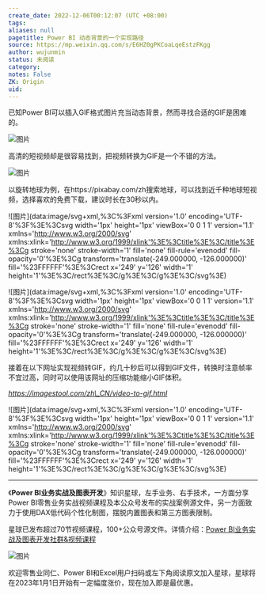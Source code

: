 ```yaml
---
create_date: 2022-12-06T00:12:07 (UTC +08:00)
tags: 
aliases: null
pagetitle: Power BI 动态背景的一个实现路径
source: https://mp.weixin.qq.com/s/E6HZ0gPKCoaLqeEstzFKgg
author: wujunmin
status: 未阅读
category: 
notes: False
ZK: Origin
uid: 
---
```


已知Power BI可以插入GIF格式图片充当动态背景，然而寻找合适的GIF是困难的。

![图片](https://mmbiz.qpic.cn/mmbiz_png/JHQQIBqYy6QFTVHVaEzwMsbc5m3AMrdYBtU96wJ4aFHWj5Bxek8tkfuG0vpGgNVhBIeoN9tKhay1iaU3XMmjjZQ/640?wx_fmt=png&wxfrom=5&wx_lazy=1&wx_co=1)

高清的短视频却是很容易找到，把视频转换为GIF是一个不错的方法。  

![图片](https://mmbiz.qpic.cn/mmbiz_gif/JHQQIBqYy6QFTVHVaEzwMsbc5m3AMrdYnUXg8Jb7cqWbzqZdJa3ZXsk9O2C1k65DljDAjOZerzfF0ymNDBGTvQ/640?wx_fmt=gif&wxfrom=5&wx_lazy=1)

以旋转地球为例，在https://pixabay.com/zh搜索地球，可以找到近千种地球短视频，选择喜欢的免费下载，建议时长在30秒以内。

![图片](data:image/svg+xml,%3C%3Fxml version='1.0' encoding='UTF-8'%3F%3E%3Csvg width='1px' height='1px' viewBox='0 0 1 1' version='1.1' xmlns='http://www.w3.org/2000/svg' xmlns:xlink='http://www.w3.org/1999/xlink'%3E%3Ctitle%3E%3C/title%3E%3Cg stroke='none' stroke-width='1' fill='none' fill-rule='evenodd' fill-opacity='0'%3E%3Cg transform='translate(-249.000000, -126.000000)' fill='%23FFFFFF'%3E%3Crect x='249' y='126' width='1' height='1'%3E%3C/rect%3E%3C/g%3E%3C/g%3E%3C/svg%3E)

![图片](data:image/svg+xml,%3C%3Fxml version='1.0' encoding='UTF-8'%3F%3E%3Csvg width='1px' height='1px' viewBox='0 0 1 1' version='1.1' xmlns='http://www.w3.org/2000/svg' xmlns:xlink='http://www.w3.org/1999/xlink'%3E%3Ctitle%3E%3C/title%3E%3Cg stroke='none' stroke-width='1' fill='none' fill-rule='evenodd' fill-opacity='0'%3E%3Cg transform='translate(-249.000000, -126.000000)' fill='%23FFFFFF'%3E%3Crect x='249' y='126' width='1' height='1'%3E%3C/rect%3E%3C/g%3E%3C/g%3E%3C/svg%3E)

接着在以下网址实现视频转GIF，约几十秒后可以得到GIF文件，转换时注意帧率不宜过高，同时可以使用该网址的压缩功能缩小GIF体积。

_https://imagestool.com/zh\_CN/video-to-gif.html_

![图片](data:image/svg+xml,%3C%3Fxml version='1.0' encoding='UTF-8'%3F%3E%3Csvg width='1px' height='1px' viewBox='0 0 1 1' version='1.1' xmlns='http://www.w3.org/2000/svg' xmlns:xlink='http://www.w3.org/1999/xlink'%3E%3Ctitle%3E%3C/title%3E%3Cg stroke='none' stroke-width='1' fill='none' fill-rule='evenodd' fill-opacity='0'%3E%3Cg transform='translate(-249.000000, -126.000000)' fill='%23FFFFFF'%3E%3Crect x='249' y='126' width='1' height='1'%3E%3C/rect%3E%3C/g%3E%3C/g%3E%3C/svg%3E)

___

《**Power BI业务实战及图表开发**》知识星球，左手业务、右手技术，一方面分享Power BI零售业务实战视频课程及本公众号发布的实战案例源文件，另一方面致力于使用DAX低代码个性化制图，摆脱内置图表和第三方图表限制。

星球已发布超过70节视频课程，100+公众号源文件。详情介绍：[Power BI业务实战及图表开发社群&视频课程](http://mp.weixin.qq.com/s?__biz=MzIxOTQ5MjQxNQ==&mid=2247491183&idx=2&sn=17f974151d497c33806a9c0a0ed2c198&chksm=97db273fa0acae29dd8fae2bbf270ca262049d5f3044a10d1e746021790d110fd597d0faa422&scene=21#wechat_redirect)

![图片](https://mmbiz.qpic.cn/mmbiz_jpg/JHQQIBqYy6SrFOpSISmqT2k74QM76UrbIBKw9vBMzBUmBfibKCas2iccpABJdicQ4UNYGL2QCMLGaesXVyJ601kvw/640?wx_fmt=jpeg&wxfrom=5&wx_lazy=1&wx_co=1)

欢迎零售业同仁、Power BI和Excel用户扫码或左下角阅读原文加入星球，星球将在2023年1月1日开始有一定幅度涨价，现在加入即是最优惠。
